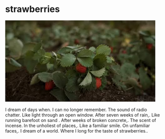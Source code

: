 # strawberries
![strawberries](images/strawberries.jpeg)

I dream of days when. 
I can no longer remember. 
The sound of radio chatter. 
Like light through an open window. 
After seven weeks of rain,. 
Like running barefoot on sand . 
After weeks of broken concrete,. 
The scent of incense. 
In the unholiest of places,. 
Like a familiar smile. 
On unfamiliar faces,. 
I dream of a world. 
Where I long for the taste of strawberries.. 
